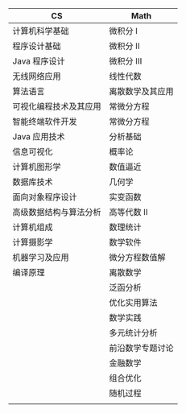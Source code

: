 | CS                     | Math             |
| ---------------------- | ---------------- |
| 计算机科学基础         | 微积分 I         |
| 程序设计基础           | 微积分 II        |
| Java 程序设计          | 微积分 III       |
| 无线网络应用           | 线性代数         |
| 算法语言               | 离散数学及其应用 |
| 可视化编程技术及其应用 | 常微分方程       |
| 智能终端软件开发       | 常微分方程       |
| Java 应用技术          | 分析基础         |
| 信息可视化             | 概率论           |
| 计算机图形学           | 数值逼近         |
| 数据库技术             | 几何学           |
| 面向对象程序设计       | 实变函数         |
| 高级数据结构与算法分析 | 高等代数 II      |
| 计算机组成             | 数理统计         |
| 计算摄影学             | 数学软件         |
| 机器学习及应用         | 微分方程数值解   |
| 编译原理               | 离散数学         |
|                        | 泛函分析         |
|                        | 优化实用算法     |
|                        | 数学实践         |
|                        | 多元统计分析     |
|                        | 前沿数学专题讨论 |
|                        | 金融数学         |
|                        | 组合优化         |
|                        | 随机过程         |
|                        |                  |